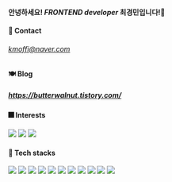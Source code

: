 #### 안녕하세요! *FRONTEND developer* 최경민입니다!🙌

#### 🗽 Contact
###### kmoffi@naver.com

#### 🍽 Blog
##### https://butterwalnut.tistory.com/

#### 🎆 Interests

<div>
<img src="https://img.shields.io/badge/UI / UX-red?style=for-the-badge" />
<img src="https://img.shields.io/badge/Data visualization-green?style=for-the-badge" />
<img src="https://img.shields.io/badge/Visual interactions-blueviolet?style=for-the-badge" />
</div>

#### 🧱 Tech stacks
<div>
<img src="https://img.shields.io/badge/React-20232A?style=for-the-badge&logo=react&logoColor=61DAFB" />
<img src="http://img.shields.io/badge/-styled components-DB7093?style=for-the-badge&logo=styled-components&logoColor=white" />
<img src="https://img.shields.io/badge/Redux-593D88?style=for-the-badge&logo=redux&logoColor=white" />
<img src="http://img.shields.io/badge/-HTML5-E34F26?style=for-the-badge&logo=HTML5&logoColor=white" />
<img src="http://img.shields.io/badge/-CSS3-1572B6?style=for-the-badge&logo=CSS3&logoColor=white" />
<img src="http://img.shields.io/badge/-JavaScript-F7DF1E?style=for-the-badge&logo=JavaScript&logoColor=white" />
<img src="http://img.shields.io/badge/-Python-3776AB?style=for-the-badge&logo=Python&logoColor=white" />
<img src="https://img.shields.io/badge/next.js-000000?style=for-the-badge&logo=nextdotjs&logoColor=white" />
<img src="http://img.shields.io/badge/-Amazon S3-569A31?style=for-the-badge&logo=Amazon S3&logoColor=white" />
<img src="http://img.shields.io/badge/-Git-F05032?style=for-the-badge&logo=Git&logoColor=white" />
<img src="http://img.shields.io/badge/-GitHub-181717?style=for-the-badge&logo=GitHub&logoColor=white" />
</div>  
